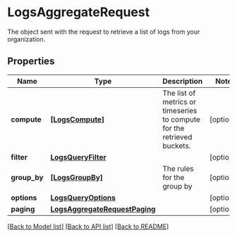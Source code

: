 # LogsAggregateRequest

The object sent with the request to retrieve a list of logs from your organization.
## Properties
Name | Type | Description | Notes
------------ | ------------- | ------------- | -------------
**compute** | [**[LogsCompute]**](LogsCompute.md) | The list of metrics or timeseries to compute for the retrieved buckets. | [optional] 
**filter** | [**LogsQueryFilter**](LogsQueryFilter.md) |  | [optional] 
**group_by** | [**[LogsGroupBy]**](LogsGroupBy.md) | The rules for the group by | [optional] 
**options** | [**LogsQueryOptions**](LogsQueryOptions.md) |  | [optional] 
**paging** | [**LogsAggregateRequestPaging**](LogsAggregateRequestPaging.md) |  | [optional] 

[[Back to Model list]](README.md#documentation-for-models) [[Back to API list]](README.md#documentation-for-api-endpoints) [[Back to README]](README.md)



